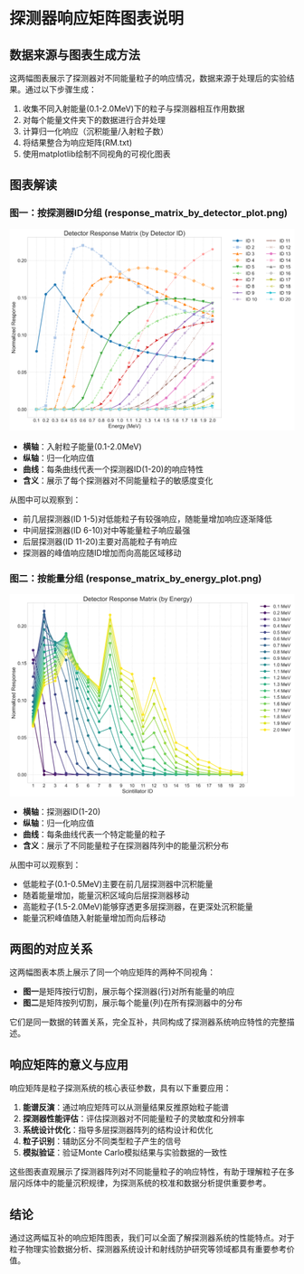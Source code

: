 
# 探测器响应矩阵图表说明

## 数据来源与图表生成方法

这两幅图表展示了探测器对不同能量粒子的响应情况，数据来源于处理后的实验结果。通过以下步骤生成：

1. 收集不同入射能量(0.1-2.0MeV)下的粒子与探测器相互作用数据
2. 对每个能量文件夹下的数据进行合并处理
3. 计算归一化响应（沉积能量/入射粒子数）
4. 将结果整合为响应矩阵(RM.txt)
5. 使用matplotlib绘制不同视角的可视化图表

## 图表解读

### 图一：按探测器ID分组 (response_matrix_by_detector_plot.png)

![response_matrix_by_detector_plot.png](response_matrix_by_detector_plot.png)
- **横轴**：入射粒子能量(0.1-2.0MeV)
- **纵轴**：归一化响应值
- **曲线**：每条曲线代表一个探测器ID(1-20)的响应特性
- **含义**：展示了每个探测器对不同能量粒子的敏感度变化

从图中可以观察到：
- 前几层探测器(ID 1-5)对低能粒子有较强响应，随能量增加响应逐渐降低
- 中间层探测器(ID 6-10)对中等能量粒子响应最强
- 后层探测器(ID 11-20)主要对高能粒子有响应
- 探测器的峰值响应随ID增加而向高能区域移动

### 图二：按能量分组 (response_matrix_by_energy_plot.png)

![response_matrix_by_energy_plot.png](response_matrix_by_energy_plot.png)
- **横轴**：探测器ID(1-20)
- **纵轴**：归一化响应值
- **曲线**：每条曲线代表一个特定能量的粒子
- **含义**：展示了不同能量粒子在探测器阵列中的能量沉积分布

从图中可以观察到：
- 低能粒子(0.1-0.5MeV)主要在前几层探测器中沉积能量
- 随着能量增加，能量沉积区域向后层探测器移动
- 高能粒子(1.5-2.0MeV)能够穿透更多层探测器，在更深处沉积能量
- 能量沉积峰值随入射能量增加而向后移动

## 两图的对应关系

这两幅图表本质上展示了同一个响应矩阵的两种不同视角：

- **图一**是矩阵按行切割，展示每个探测器(行)对所有能量的响应
- **图二**是矩阵按列切割，展示每个能量(列)在所有探测器中的分布

它们是同一数据的转置关系，完全互补，共同构成了探测器系统响应特性的完整描述。

## 响应矩阵的意义与应用

响应矩阵是粒子探测系统的核心表征参数，具有以下重要应用：

1. **能谱反演**：通过响应矩阵可以从测量结果反推原始粒子能谱
2. **探测器性能评估**：评估探测器对不同能量粒子的灵敏度和分辨率
3. **系统设计优化**：指导多层探测器阵列的结构设计和优化
4. **粒子识别**：辅助区分不同类型粒子产生的信号
5. **模拟验证**：验证Monte Carlo模拟结果与实验数据的一致性

这些图表直观展示了探测器阵列对不同能量粒子的响应特性，有助于理解粒子在多层闪烁体中的能量沉积规律，为探测系统的校准和数据分析提供重要参考。

## 结论

通过这两幅互补的响应矩阵图表，我们可以全面了解探测器系统的性能特点。对于粒子物理实验数据分析、探测器系统设计和射线防护研究等领域都具有重要参考价值。
